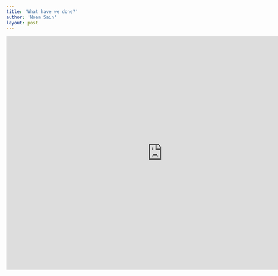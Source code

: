 ```yaml
---
title: 'What have we done?'
author: 'Noam Sain'
layout: post
---
```


<iframe allow="accelerometer; autoplay; clipboard-write; encrypted-media; gyroscope; picture-in-picture; web-share" allowfullscreen="" frameborder="0" height="630" loading="lazy" src="https://www.youtube.com/embed/-9SPdh4Nzy4?feature=oembed" title="What Have We Done? - Black Woman Doesn't Like Obama No-More" width="840"></iframe>